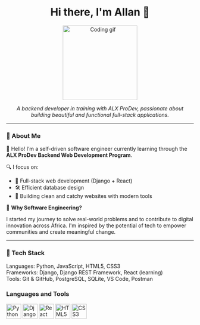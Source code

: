 

<!--
**Nebula0999/Nebula0999** is a ✨ _special_ ✨ repository because its `README.md` (this file) appears on your GitHub profile.
**'Resilient developer(Django, React, HTML, CSS)'**
Here are some ideas to get you started:

- 🔭 I’m currently working on intgrating Django with React
- 🌱 I’m currently learning React.js
- 👯 I’m looking to collaborate on fullstack applications
- 🤔 I’m looking for help with managing apis
- 💬 Ask me about ...
- 📫 How to reach me: Github: Nebula0999 X: nabule_allan, LinkedIn: https://www.linkedin.com/in/allan-nabule-540638292/
- 😄 Pronouns: He/Him
- ⚡ Fun fact: I love gaming and coding
-->
<h1 align="center">Hi there, I'm Allan 👋</h1>

<p align="center">
  <img src="https://media.giphy.com/media/qgQUggAC3Pfv687qPC/giphy.gif" width="200" alt="Coding gif" />
</p>

<p align="center">
  <em>A backend developer in training with ALX ProDev, passionate about building beautiful and functional full-stack applications.</em>
</p>

---

### 🚀 About Me

👋 Hello! I’m a self-driven software engineer currently learning through the **ALX ProDev Backend Web Development Program**.

🔍 I focus on:

- 🔧 Full-stack web development (Django + React)
- 🛠️ Efficient database design
- 🎯 Building clean and catchy websites with modern tools

🎯 **Why Software Engineering?**

I started my journey to solve real-world problems and to contribute to digital innovation across Africa. I'm inspired by the potential of tech to empower communities and create meaningful change.

---



### 🧠 Tech Stack


Languages: Python, JavaScript, HTML5, CSS3  
Frameworks: Django, Django REST Framework, React (learning)  
Tools: Git & GitHub, PostgreSQL, SQLite, VS Code, Postman

### Languages and Tools

<img src="https://cdn.jsdelivr.net/gh/devicons/devicon@latest/icons/python/python-original-wordmark.svg" width="40" alt="Python"/>
<img src="https://cdn.jsdelivr.net/gh/devicons/devicon@latest/icons/django/django-plain-wordmark.svg" width="40" alt="Django"/>
<img src="https://cdn.jsdelivr.net/gh/devicons/devicon@latest/icons/react/react-original-wordmark.svg" width="40" alt="React"/>
<img src="https://cdn.jsdelivr.net/gh/devicons/devicon@latest/icons/html5/html5-original-wordmark.svg" width="40" alt="HTML5"/>
<img src="https://cdn.jsdelivr.net/gh/devicons/devicon@latest/icons/css3/css3-original-wordmark.svg" width="40" alt="CSS3"/>
          
